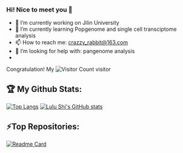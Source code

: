 ### Hi! Nice to meet you 👋

- 🔭 I’m currently working on Jilin University
- 🌱 I’m currently learning Popgenome and single cell transciptome analysis
- 📫 How to reach me: crazzy_rabbit@163.com
- 🤔 I’m looking for help with: pangenome analysis
- 
Congratulation! My ![Visitor Count](https://profile-counter.glitch.me/Crazzy-Rabbit/count.svg) visitor

## :trophy: My Github Stats:

[![Top Langs](https://github-readme-stats.vercel.app/api/top-langs/?username=Crazzy-Rabbit)](https://github.com/anuraghazra/github-readme-stats)
[![Lulu Shi's GitHub stats](https://github-readme-stats.vercel.app/api?username=Crazzy-Rabbit)](https://github.com/anuraghazra/github-readme-stats)

## ⚡Top Repositories:
[![Readme Card](https://github-readme-stats.vercel.app/api/pin/?username=Crazzy-Rabbit&repo=Rscript-to-anaylise-and-visualize)](https://github.com/anuraghazra/github-readme-stats)


<!--
**Crazzy-Rabbit/Crazzy-Rabbit** is a ✨ _special_ ✨ repository because its `README.md` (this file) appears on your GitHub profile.

[![Lulu's github stats](https://github-readme-stats.vercel.app/api?username=Crazzy-Rabbit&show_icons=true&theme=radical&hide=prs,contribs)](https://github.com/anuraghazra/github-readme-stats)

Here are some ideas to get you started:

- 🔭 I’m currently working on Jilin University
- 🌱 I’m currently learning NGS analysis
- 👯 I’m looking to collaborate on ...
- 🤔 I’m looking for help with ...
- 💬 Ask me about ...
- 📫 How to reach me: ...
- 😄 Pronouns: ...（but hate this mentor for his arrogant and unreasonable）
- ⚡ Fun fact: ...

-->
